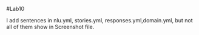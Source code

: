 #Lab10

I add sentences in nlu.yml, stories.yml, responses.yml,domain.yml, but not all of them show in Screenshot file.
